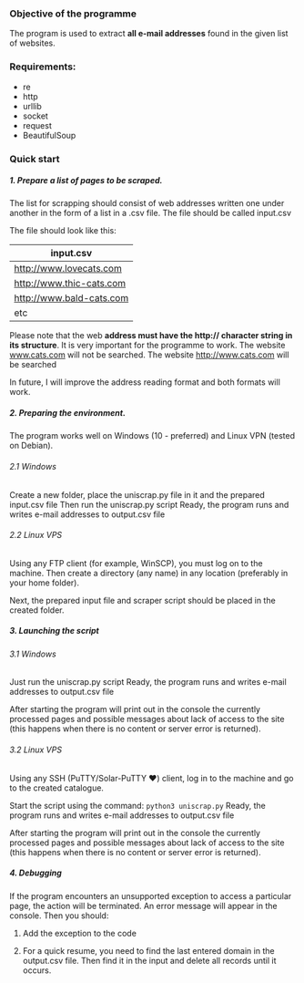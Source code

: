 ### Objective of the programme
The program is used to extract **all e-mail addresses** found in the given list of websites.

### Requirements:
- re
- http
- urllib
- socket
- request
- BeautifulSoup


### Quick start

##### 1. Prepare a list of pages to be scraped.
The list for scrapping should consist of web addresses written one under another in the form of a list in a .csv file.
The file should be called input.csv

The file should look like this:

| input.csv  |
| ------------ |
| http://www.lovecats.com  |
| http://www.thic-cats.com  |
|  http://www.bald-cats.com |
| etc |

Please note that the web **address must have the http:// character string in its structure**. It is very important for the programme to work.
The website www.cats.com will not be searched.
The website http://www.cats.com will be searched

In future, I will improve the address reading format and both formats will work.

#####  2. Preparing the environment.

The program works well on Windows (10 - preferred) and Linux VPN (tested on Debian).

###### 2.1 Windows
Create a new folder, place the uniscrap.py file in it and the prepared input.csv file
Then run the uniscrap.py script
Ready, the program runs and writes e-mail addresses to output.csv file

###### 2.2 Linux VPS
Using any FTP client (for example, WinSCP), you must log on to the machine.
Then create a directory (any name) in any location (preferably in your home folder).

Next, the prepared input file and scraper script should be placed in the created folder.

#####  3. Launching the script
###### 3.1 Windows
Just run the uniscrap.py script
Ready, the program runs and writes e-mail addresses to output.csv file

After starting the program will print out in the console the currently processed pages and possible messages about lack of access to the site (this happens when there is no content or server error is returned).
###### 3.2 Linux VPS
Using any SSH (PuTTY/Solar-PuTTY &hearts;) client, log in to the machine and go to the created catalogue.

Start the script using the command:
`python3 uniscrap.py`
Ready, the program runs and writes e-mail addresses to output.csv file

After starting the program will print out in the console the currently processed pages and possible messages about lack of access to the site (this happens when there is no content or server error is returned).

##### 4. Debugging
If the program encounters an unsupported exception to access a particular page, the action will be terminated. An error message will appear in the console. Then you should:
1. Add the exception to the code

2. For a quick resume, you need to find the last entered domain in the output.csv file. Then find it in the input and delete all records until it occurs.


